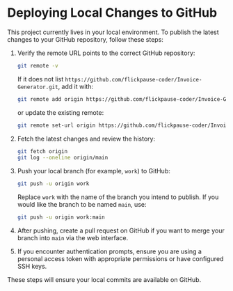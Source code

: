 # Deploying Local Changes to GitHub

This project currently lives in your local environment. To publish the latest changes to your GitHub repository, follow these steps:

1. Verify the remote URL points to the correct GitHub repository:
   ```bash
   git remote -v
   ```
   If it does not list `https://github.com/flickpause-coder/Invoice-Generator.git`, add it with:
   ```bash
   git remote add origin https://github.com/flickpause-coder/Invoice-Generator.git
   ```
   or update the existing remote:
   ```bash
   git remote set-url origin https://github.com/flickpause-coder/Invoice-Generator.git
   ```

2. Fetch the latest changes and review the history:
   ```bash
   git fetch origin
   git log --oneline origin/main
   ```

3. Push your local branch (for example, `work`) to GitHub:
   ```bash
   git push -u origin work
   ```
   Replace `work` with the name of the branch you intend to publish. If you would like the branch to be named `main`, use:
   ```bash
   git push -u origin work:main
   ```

4. After pushing, create a pull request on GitHub if you want to merge your branch into `main` via the web interface.

5. If you encounter authentication prompts, ensure you are using a personal access token with appropriate permissions or have configured SSH keys.

These steps will ensure your local commits are available on GitHub.
